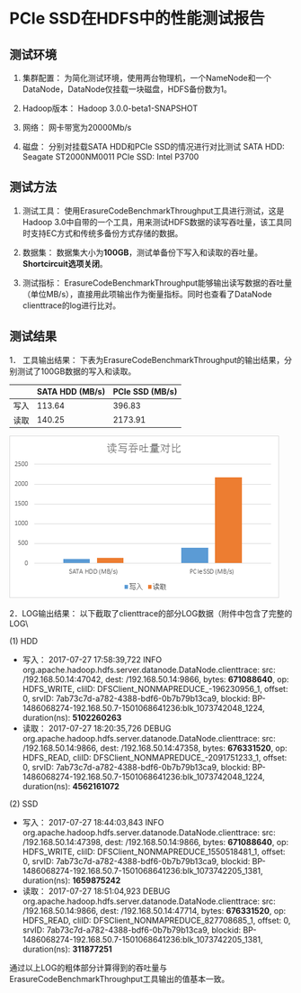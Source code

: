 PCIe SSD在HDFS中的性能测试报告
============

测试环境
-------------

1. 集群配置：
为简化测试环境，使用两台物理机，一个NameNode和一个DataNode，DataNode仅挂载一块磁盘，HDFS备份数为1。

2. Hadoop版本：
Hadoop 3.0.0-beta1-SNAPSHOT

3. 网络：
网卡带宽为20000Mb/s

4. 磁盘：
分别对挂载SATA HDD和PCIe SSD的情况进行对比测试
SATA HDD: Seagate ST2000NM0011
PCIe SSD: Intel P3700

测试方法
-------------

1. 测试工具：
使用ErasureCodeBenchmarkThroughput工具进行测试，这是Hadoop 3.0中自带的一个工具，用来测试HDFS数据的读写吞吐量，该工具同时支持EC方式和传统多备份方式存储的数据。

2. 数据集：
数据集大小为**100GB**，测试单备份下写入和读取的吞吐量。**Shortcircuit选项关闭**。

3. 测试指标：
ErasureCodeBenchmarkThroughput能够输出读写数据的吞吐量（单位MB/s），直接用此项输出作为衡量指标。同时也查看了DataNode clienttrace的log进行比对。

测试结果
-------------

1． 工具输出结果：
下表为ErasureCodeBenchmarkThroughput的输出结果，分别测试了100GB数据的写入和读取。

|     |   SATA HDD (MB/s)  |   PCIe SSD (MB/s)  |
| --- | --- | --- |
|  写入   |  113.64   |  396.83   |
|  读取   |  140.25   |  2173.91   |

![enter description here][1]
		
2．LOG输出结果：
以下截取了clienttrace的部分LOG数据（附件中包含了完整的LOG\

(1) HDD

* 写入：
2017-07-27 17:58:39,722 INFO org.apache.hadoop.hdfs.server.datanode.DataNode.clienttrace: src: /192.168.50.14:47042, dest: /192.168.50.14:9866, bytes: **671088640**, op: HDFS_WRITE, cliID: DFSClient_NONMAPREDUCE_-196230956_1, offset: 0, srvID: 7ab73c7d-a782-4388-bdf6-0b7b79b13ca9, blockid: BP-1486068274-192.168.50.7-1501068641236:blk_1073742048_1224, duration(ns): **5102260263**
* 读取：
2017-07-27 18:20:35,726 DEBUG org.apache.hadoop.hdfs.server.datanode.DataNode.clienttrace: src: /192.168.50.14:9866, dest: /192.168.50.14:47358, bytes: **676331520**, op: HDFS_READ, cliID: DFSClient_NONMAPREDUCE_-2091751233_1, offset: 0, srvID: 7ab73c7d-a782-4388-bdf6-0b7b79b13ca9, blockid: BP-1486068274-192.168.50.7-1501068641236:blk_1073742048_1224, duration(ns): **4562161072**

(2) SSD

* 写入：
2017-07-27 18:44:03,843 INFO org.apache.hadoop.hdfs.server.datanode.DataNode.clienttrace: src: /192.168.50.14:47398, dest: /192.168.50.14:9866, bytes: **671088640**, op: HDFS_WRITE, cliID: DFSClient_NONMAPREDUCE_1550518481_1, offset: 0, srvID: 7ab73c7d-a782-4388-bdf6-0b7b79b13ca9, blockid: BP-1486068274-192.168.50.7-1501068641236:blk_1073742205_1381, duration(ns): **1659875242**
* 读取：
2017-07-27 18:51:04,923 DEBUG org.apache.hadoop.hdfs.server.datanode.DataNode.clienttrace: src: /192.168.50.14:9866, dest: /192.168.50.14:47714, bytes: **676331520**, op: HDFS_READ, cliID: DFSClient_NONMAPREDUCE_827708685_1, offset: 0, srvID: 7ab73c7d-a782-4388-bdf6-0b7b79b13ca9, blockid: BP-1486068274-192.168.50.7-1501068641236:blk_1073742205_1381, duration(ns): **311877251**

通过以上LOG的粗体部分计算得到的吞吐量与ErasureCodeBenchmarkThroughput工具输出的值基本一致。


  [1]: ./images/1501488975399.jpg